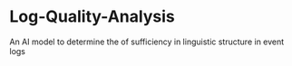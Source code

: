 # Log-Quality-Analysis
An AI model to determine the of sufficiency in linguistic structure in event logs
